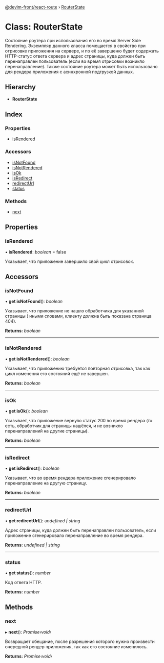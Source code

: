 [@devim-front/react-route](../README.md) › [RouterState](routerstate.md)

# Class: RouterState

Состояние роутера при использования его во время Server Side Rendering.
Экземпляр данного класса помещается в свойство <Router state={} /> при
отрисовке приложения на сервере, и по её завершеню
будет содержать HTTP-статус ответа сервера и адрес страницы, куда должен
быть перенаправлен пользователь (если во время отрисовки возникло
перенаправление). Также состояние роутера может быть использовано для
рендера приложения с асинхронной подгрузкой данных.

## Hierarchy

* **RouterState**

## Index

### Properties

* [isRendered](routerstate.md#markdown-header-isrendered)

### Accessors

* [isNotFound](routerstate.md#markdown-header-isnotfound)
* [isNotRendered](routerstate.md#markdown-header-isnotrendered)
* [isOk](routerstate.md#markdown-header-isok)
* [isRedirect](routerstate.md#markdown-header-isredirect)
* [redirectUrl](routerstate.md#markdown-header-redirecturl)
* [status](routerstate.md#markdown-header-status)

### Methods

* [next](routerstate.md#markdown-header-next)

## Properties

### <a id="markdown-header-isrendered" name="markdown-header-isrendered"></a>  isRendered

• **isRendered**: *boolean* = false

Указывает, что приложение завершило свой цикл отрисовок.

## Accessors

### <a id="markdown-header-isnotfound" name="markdown-header-isnotfound"></a>  isNotFound

• **get isNotFound**(): *boolean*

Указывает, что приложение не нашло обработчика для указанной страницы (
иными словами, клиенту должна быть показана страница 404).

**Returns:** *boolean*

___

### <a id="markdown-header-isnotrendered" name="markdown-header-isnotrendered"></a>  isNotRendered

• **get isNotRendered**(): *boolean*

Указывает, что приложению требуется повторная отрисовка, так как цикл
изменения его состояний ещё не завершен.

**Returns:** *boolean*

___

### <a id="markdown-header-isok" name="markdown-header-isok"></a>  isOk

• **get isOk**(): *boolean*

Указывает, что приложение вернуло статус 200 во время рендера (то есть,
обработчик для страницы нашёлся, и не возникло перенаправлений на другие
страницы).

**Returns:** *boolean*

___

### <a id="markdown-header-isredirect" name="markdown-header-isredirect"></a>  isRedirect

• **get isRedirect**(): *boolean*

Указывает, что во время рендера приложение сгенерировало перенаправление
на другую страницу.

**Returns:** *boolean*

___

### <a id="markdown-header-redirecturl" name="markdown-header-redirecturl"></a>  redirectUrl

• **get redirectUrl**(): *undefined | string*

Адрес страницы, куда должен быть перенаправлен пользователь, если
приложение сгенерировало перенаправление во время рендера.

**Returns:** *undefined | string*

___

### <a id="markdown-header-status" name="markdown-header-status"></a>  status

• **get status**(): *number*

Код ответа HTTP.

**Returns:** *number*

## Methods

### <a id="markdown-header-next" name="markdown-header-next"></a>  next

▸ **next**(): *Promise‹void›*

Возвращает обещание, после разрешения которого нужно произвести очередной
рендер приложения, так как его состояние изменилось.

**Returns:** *Promise‹void›*
